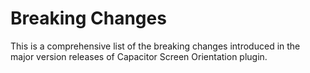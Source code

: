 # Breaking Changes

This is a comprehensive list of the breaking changes introduced in the major version releases of Capacitor Screen Orientation plugin.
